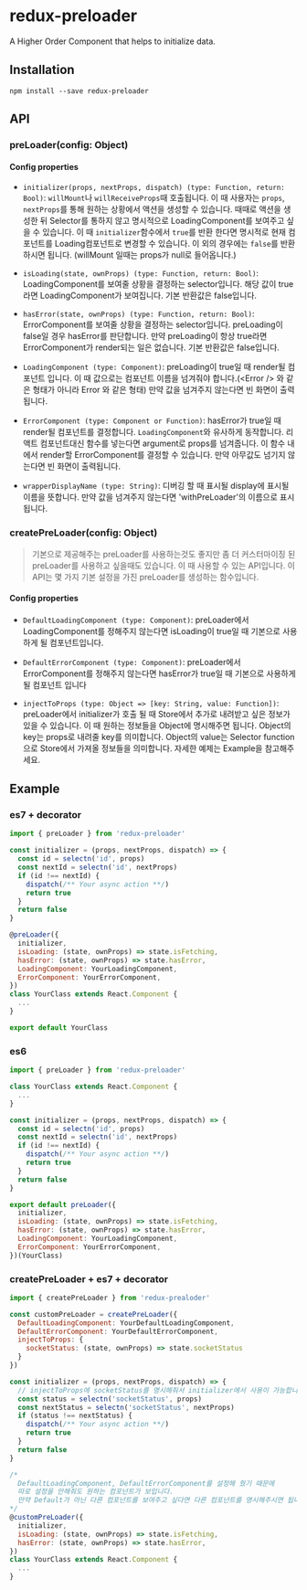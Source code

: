 # redux-preloader
A Higher Order Component that helps to initialize data.


## Installation
```npm install --save redux-preloader```

## API
### preLoader(config: Object)

#### Config properties
* `initializer(props, nextProps, dispatch) (type: Function, return: Bool)`: ```willMount```나 ```willReceiveProps```때 호출됩니다. 이 때 사용자는 ```props```, ```nextProps```를 통해 원하는 상황에서 액션을 생성할 수 있습니다. 때때로 액션을 생성한 뒤 Selector를 통하지 않고 명시적으로 LoadingComponent를 보여주고 싶을 수 있습니다. 이 때 ```initializer```함수에서 ```true```를 반환 한다면 명시적로 현재 컴포넌트를 Loading컴포넌트로 변경할 수 있습니다. 이 외의 경우에는 ```false```를 반환하시면 됩니다. (willMount 일때는 props가 null로 들어옵니다.)

* `isLoading(state, ownProps) (type: Function, return: Bool)`: LoadingComponent를 보여줄 상황을 결정하는 selector입니다. 해당 값이 true라면 LoadingComponent가 보여집니다. 기본 반환값은 false입니다.
* `hasError(state, ownProps) (type: Function, return: Bool)`: ErrorComponent를 보여줄 상황을 결정하는 selector입니다. preLoading이 false일 경우 hasError를 판단합니다. 만약 preLoading이 항상 true라면 ErrorComponent가 render되는 일은 없습니다. 기본 반환값은 false입니다.

* `LoadingComponent (type: Component)`: preLoading이 true일 때 render될 컴포넌트 입니다. 이 때 값으로는 컴포넌트 이름을 넘겨줘야 합니다.(\<Error \/\> 와 같은 형태가 아니라 Error 와 같은 형태) 만약 값을 넘겨주지 않는다면 빈 화면이 출력됩니다.

* `ErrorComponent (type: Component or Function)`: hasError가 true일 때 render될 컴포넌트를 결정합니다. ```LoadingComponent```와 유사하게 동작합니다. 리액트 컴포넌트대신 함수를 넣는다면 argument로 props를 넘겨줍니다. 이 함수 내에서 render할 ErrorComponent를 결정할 수 있습니다. 만약 아무값도 넘기지 않는다면 빈 화면이 출력됩니다.

* `wrapperDisplayName (type: String)`: 디버깅 할 때 표시될 display에 표시될 이름을 뜻합니다. 만약 값을 넘겨주지 않는다면 'withPreLoader'의 이름으로 표시됩니다.

### createPreLoader(config: Object)
> 기본으로 제공해주는 preLoader를 사용하는것도 좋지만 좀 더 커스터마이징 된 preLoader를 사용하고 싶을때도 있습니다. 이 때 사용할 수 있는 API입니다.
이 API는 몇 가지 기본 설정을 가진 preLoader를 생성하는 함수입니다.

#### Config properties
* `DefaultLoadingComponent (type: Component)`: preLoader에서 LoadingComponent를 정해주지 않는다면 isLoading이 true일 때 기본으로 사용하게 될 컴포넌트입니다.
 
* `DefaultErrorComponent (type: Component)`: preLoader에서 ErrorComponent를 정해주지 않는다면 hasError가 true일 때 기본으로 사용하게 될 컴포넌트 입니다

* `injectToProps (type: Object => [key: String, value: Function])`: preLoader에서 initializer가 호출 될 때 Store에서 추가로 내려받고 싶은 정보가 있을 수 있습니다. 이 때 원하는 정보들을 Object에 명시해주면 됩니다. 
Object의 key는 props로 내려줄 key를 의미합니다. Object의 value는 Selector function으로 Store에서 가져올 정보들을 의미합니다. 자세한 예제는 Example을 참고해주세요.

## Example

### es7 + decorator
```javascript
import { preLoader } from 'redux-preloader'

const initializer = (props, nextProps, dispatch) => {
  const id = selectn('id', props)
  const nextId = selectn('id', nextProps)
  if (id !== nextId) {
    dispatch(/** Your async action **/)
    return true
  }
  return false
}

@preLoader({
  initializer,
  isLoading: (state, ownProps) => state.isFetching,
  hasError: (state, ownProps) => state.hasError,
  LoadingComponent: YourLoadingComponent,
  ErrorComponent: YourErrorComponent,
})
class YourClass extends React.Component {
  ...
}

export default YourClass
```

### es6
```javascript
import { preLoader } from 'redux-preloader'

class YourClass extends React.Component {
  ...
}

const initializer = (props, nextProps, dispatch) => {
  const id = selectn('id', props)
  const nextId = selectn('id', nextProps)
  if (id !== nextId) {
    dispatch(/** Your async action **/)
    return true
  }
  return false
}

export default preLoader({
  initializer,
  isLoading: (state, ownProps) => state.isFetching,
  hasError: (state, ownProps) => state.hasError,
  LoadingComponent: YourLoadingComponent,
  ErrorComponent: YourErrorComponent,
})(YourClass)
```
### createPreLoader + es7 + decorator
```javascript
import { createPreLoader } from 'redux-prealoder'

const customPreLoader = createPreLoader({
  DefaultLoadingComponent: YourDefaultLoadingComponent,
  DefaultErrorComponent: YourDefaultErrorComponent,
  injectToProps: {
    socketStatus: (state, ownProps) => state.socketStatus
  }
})

const initializer = (props, nextProps, dispatch) => {
  // injectToProps에 socketStatus를 명시해줘서 initializer에서 사용이 가능합니다
  const status = selectn('socketStatus', props)
  const nextStatus = selectn('socketStatus', nextProps)
  if (status !== nextStatus) {
    dispatch(/** Your async action **/)
    return true
  }
  return false
}

/*
  DefaultLoadingComponent, DefaultErrorComponent를 설정해 줬기 때문에
  따로 설정을 안해줘도 원하는 컴포넌트가 보입니다.
  만약 Default가 아닌 다른 컴포넌트를 보여주고 싶다면 다른 컴포넌트를 명시해주시면 됩니다.
*/
@customPreLoader({
  initializer,
  isLoading: (state, ownProps) => state.isFetching,
  hasError: (state, ownProps) => state.hasError,
})
class YourClass extends React.Component {
  ...
}
```